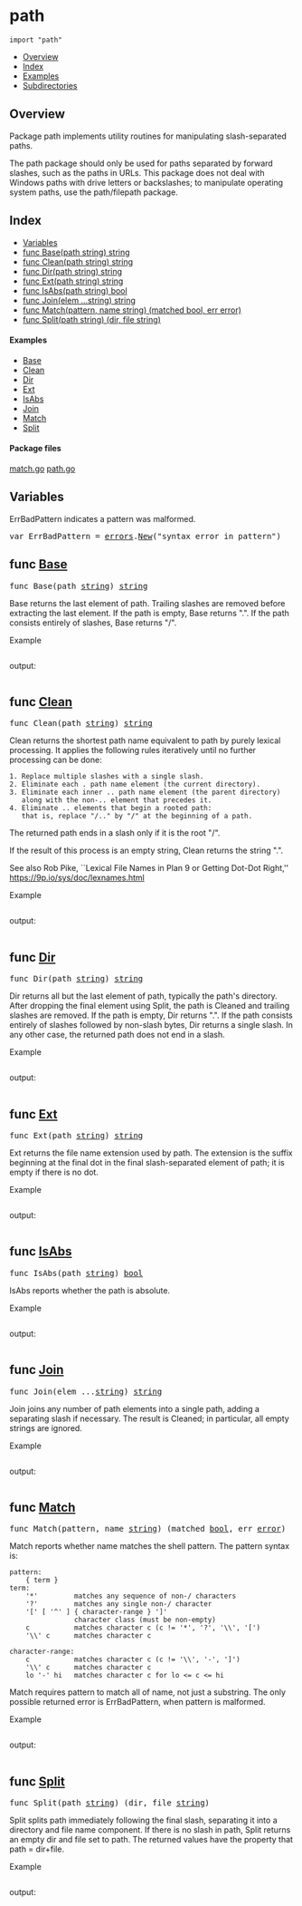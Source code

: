 

# path
`import "path"`

* [Overview](#pkg-overview)
* [Index](#pkg-index)
* [Examples](#pkg-examples)
* [Subdirectories](#pkg-subdirectories)

## <a id="pkg-overview">Overview</a>
Package path implements utility routines for manipulating slash-separated
paths.

The path package should only be used for paths separated by forward
slashes, such as the paths in URLs. This package does not deal with
Windows paths with drive letters or backslashes; to manipulate
operating system paths, use the path/filepath package.




## <a id="pkg-index">Index</a>
* [Variables](#pkg-variables)
* [func Base(path string) string](#Base)
* [func Clean(path string) string](#Clean)
* [func Dir(path string) string](#Dir)
* [func Ext(path string) string](#Ext)
* [func IsAbs(path string) bool](#IsAbs)
* [func Join(elem ...string) string](#Join)
* [func Match(pattern, name string) (matched bool, err error)](#Match)
* [func Split(path string) (dir, file string)](#Split)


#### <a id="pkg-examples">Examples</a>
* [Base](#example_Base)
* [Clean](#example_Clean)
* [Dir](#example_Dir)
* [Ext](#example_Ext)
* [IsAbs](#example_IsAbs)
* [Join](#example_Join)
* [Match](#example_Match)
* [Split](#example_Split)


#### <a id="pkg-files">Package files</a>
[match.go](https://golang.org/src/path/match.go) [path.go](https://golang.org/src/path/path.go) 




## <a id="pkg-variables">Variables</a>
ErrBadPattern indicates a pattern was malformed.


<pre>var <span id="ErrBadPattern">ErrBadPattern</span> = <a href="/pkg/errors/">errors</a>.<a href="/pkg/errors/#New">New</a>(&#34;syntax error in pattern&#34;)</pre>

## <a id="Base">func</a> [Base](https://golang.org/src/path/path.go?s=4737:4766#L171)
<pre>func Base(path <a href="/pkg/builtin/#string">string</a>) <a href="/pkg/builtin/#string">string</a></pre>
Base returns the last element of path.
Trailing slashes are removed before extracting the last element.
If the path is empty, Base returns ".".
If the path consists entirely of slashes, Base returns "/".



<a id="example_Base">Example</a>


```go
```

output:
```txt
```

## <a id="Clean">func</a> [Clean](https://golang.org/src/path/path.go?s=2075:2105#L64)
<pre>func Clean(path <a href="/pkg/builtin/#string">string</a>) <a href="/pkg/builtin/#string">string</a></pre>
Clean returns the shortest path name equivalent to path
by purely lexical processing. It applies the following rules
iteratively until no further processing can be done:


	1. Replace multiple slashes with a single slash.
	2. Eliminate each . path name element (the current directory).
	3. Eliminate each inner .. path name element (the parent directory)
	   along with the non-.. element that precedes it.
	4. Eliminate .. elements that begin a rooted path:
	   that is, replace "/.." by "/" at the beginning of a path.

The returned path ends in a slash only if it is the root "/".

If the result of this process is an empty string, Clean
returns the string ".".

See also Rob Pike, ``Lexical File Names in Plan 9 or
Getting Dot-Dot Right,''
<a href="https://9p.io/sys/doc/lexnames.html">https://9p.io/sys/doc/lexnames.html</a>



<a id="example_Clean">Example</a>


```go
```

output:
```txt
```

## <a id="Dir">func</a> [Dir](https://golang.org/src/path/path.go?s=5617:5645#L202)
<pre>func Dir(path <a href="/pkg/builtin/#string">string</a>) <a href="/pkg/builtin/#string">string</a></pre>
Dir returns all but the last element of path, typically the path's directory.
After dropping the final element using Split, the path is Cleaned and trailing
slashes are removed.
If the path is empty, Dir returns ".".
If the path consists entirely of slashes followed by non-slash bytes, Dir
returns a single slash. In any other case, the returned path does not end in a
slash.



<a id="example_Dir">Example</a>


```go
```

output:
```txt
```

## <a id="Ext">func</a> [Ext](https://golang.org/src/path/path.go?s=4371:4399#L158)
<pre>func Ext(path <a href="/pkg/builtin/#string">string</a>) <a href="/pkg/builtin/#string">string</a></pre>
Ext returns the file name extension used by path.
The extension is the suffix beginning at the final dot
in the final slash-separated element of path;
it is empty if there is no dot.



<a id="example_Ext">Example</a>


```go
```

output:
```txt
```

## <a id="IsAbs">func</a> [IsAbs](https://golang.org/src/path/path.go?s=5145:5173#L191)
<pre>func IsAbs(path <a href="/pkg/builtin/#string">string</a>) <a href="/pkg/builtin/#bool">bool</a></pre>
IsAbs reports whether the path is absolute.



<a id="example_IsAbs">Example</a>


```go
```

output:
```txt
```

## <a id="Join">func</a> [Join](https://golang.org/src/path/path.go?s=4034:4066#L145)
<pre>func Join(elem ...<a href="/pkg/builtin/#string">string</a>) <a href="/pkg/builtin/#string">string</a></pre>
Join joins any number of path elements into a single path, adding a
separating slash if necessary. The result is Cleaned; in particular,
all empty strings are ignored.



<a id="example_Join">Example</a>


```go
```

output:
```txt
```

## <a id="Match">func</a> [Match](https://golang.org/src/path/match.go?s=1084:1142#L28)
<pre>func Match(pattern, name <a href="/pkg/builtin/#string">string</a>) (matched <a href="/pkg/builtin/#bool">bool</a>, err <a href="/pkg/builtin/#error">error</a>)</pre>
Match reports whether name matches the shell pattern.
The pattern syntax is:


	pattern:
		{ term }
	term:
		'*'         matches any sequence of non-/ characters
		'?'         matches any single non-/ character
		'[' [ '^' ] { character-range } ']'
		            character class (must be non-empty)
		c           matches character c (c != '*', '?', '\\', '[')
		'\\' c      matches character c
	
	character-range:
		c           matches character c (c != '\\', '-', ']')
		'\\' c      matches character c
		lo '-' hi   matches character c for lo <= c <= hi

Match requires pattern to match all of name, not just a substring.
The only possible returned error is ErrBadPattern, when pattern
is malformed.



<a id="example_Match">Example</a>


```go
```

output:
```txt
```

## <a id="Split">func</a> [Split](https://golang.org/src/path/path.go?s=3743:3785#L137)
<pre>func Split(path <a href="/pkg/builtin/#string">string</a>) (dir, file <a href="/pkg/builtin/#string">string</a>)</pre>
Split splits path immediately following the final slash,
separating it into a directory and file name component.
If there is no slash in path, Split returns an empty dir and
file set to path.
The returned values have the property that path = dir+file.



<a id="example_Split">Example</a>


```go
```

output:
```txt
```






